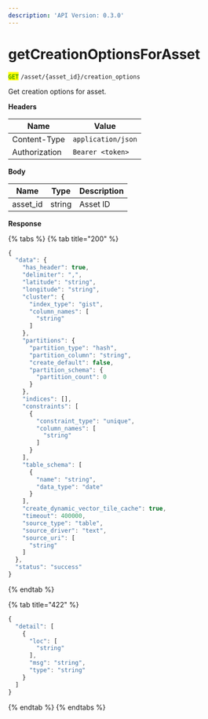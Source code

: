 ```yaml
---
description: 'API Version: 0.3.0'
---
```


# getCreationOptionsForAsset

<mark style="color:green;">`GET`</mark> `/asset/{asset_id}/creation_options`

Get creation options for asset.

**Headers**

| Name          | Value              |
| ------------- | ------------------ |
| Content-Type  | `application/json` |
| Authorization | `Bearer <token>`   |

**Body**

| Name      | Type   | Description |
| --------- | ------ | ----------- |
| asset\_id | string | Asset ID    |

**Response**

{% tabs %}
{% tab title="200" %}
```javascript
{
  "data": {
    "has_header": true,
    "delimiter": ",",
    "latitude": "string",
    "longitude": "string",
    "cluster": {
      "index_type": "gist",
      "column_names": [
        "string"
      ]
    },
    "partitions": {
      "partition_type": "hash",
      "partition_column": "string",
      "create_default": false,
      "partition_schema": {
        "partition_count": 0
      }
    },
    "indices": [],
    "constraints": [
      {
        "constraint_type": "unique",
        "column_names": [
          "string"
        ]
      }
    ],
    "table_schema": [
      {
        "name": "string",
        "data_type": "date"
      }
    ],
    "create_dynamic_vector_tile_cache": true,
    "timeout": 400000,
    "source_type": "table",
    "source_driver": "text",
    "source_uri": [
      "string"
    ]
  },
  "status": "success"
}
```
{% endtab %}

{% tab title="422" %}
```javascript
{
  "detail": [
    {
      "loc": [
        "string"
      ],
      "msg": "string",
      "type": "string"
    }
  ]
}
```
{% endtab %}
{% endtabs %}
